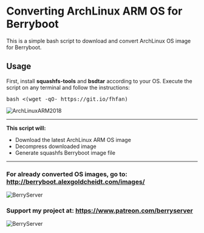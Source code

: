# Converting ArchLinux ARM OS for Berryboot
This is a simple bash script to download and convert ArchLinux OS image for Berryboot.
## Usage
First, install <strong>squashfs-tools</strong> and <strong>bsdtar</strong> according to your OS.
Execute the script on any terminal and follow the instructions:
<pre>bash <(wget -qO- https://git.io/fhfan)</pre>
![ArchLinuxARM2018](https://dl.inwebxdesigns.com/storage/hotlink-ok/archlinux_script_dec_2018.png)
<hr>
<strong>This script will:</strong>
<ul>
 	<li>Download the latest ArchLinux ARM OS image</li>
 	<li>Decompress downloaded image</li> 	
 	<li>Generate squashfs Berryboot image file</li>
</ul>
<hr>

### For already converted OS images, go to: <a target="_blank" href="http://berryboot.alexgoldcheidt.com/images/">http://berryboot.alexgoldcheidt.com/images/</a>

![BerryServer](https://dl.inwebxdesigns.com/storage/hotlink-ok/berryserver_logo_server_04_2017.png)

### Support my project at: <a target="_blank" href="https://www.patreon.com/berryserver">https://www.patreon.com/berryserver</a>

![BerryServer](https://dl.inwebxdesigns.com/storage/hotlink-ok/patreon-berryserver1.png)

&nbsp;
